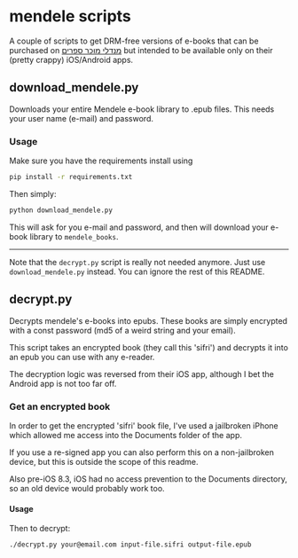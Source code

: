 # mendele scripts
A couple of scripts to get DRM-free versions of e-books that can be purchased on [מנדלי מוכר ספרים](https://mendele.co.il) but intended to be available only on their (pretty crappy) iOS/Android apps.

## download_mendele.py
Downloads your entire Mendele e-book library to .epub files.
This needs your user name (e-mail) and password.

### Usage
Make sure you have the requirements install using
```bash
pip install -r requirements.txt
```

Then simply:
```bash
python download_mendele.py 
```
This will ask for you e-mail and password, and then will download your e-book library to `mendele_books`.









___
Note that the `decrypt.py` script is really not needed anymore. Just use `download_mendele.py` instead. You can ignore the rest of this README.

## decrypt.py
Decrypts mendele's e-books into epubs. 
These books are simply encrypted with a const password (md5 of a weird string and your email).

This script takes an encrypted book (they call this 'sifri') and decrypts it into an epub you can use with any e-reader.

The decryption logic was reversed from their iOS app, although I bet the Android app is not too far off.

### Get an encrypted book
In order to get the encrypted 'sifri' book file, I've used a jailbroken iPhone which allowed me access into the Documents folder of the app.

If you use a re-signed app you can also perform this on a non-jailbroken device, but this is outside the scope of this readme.

Also pre-iOS 8.3, iOS had no access prevention to the Documents directory, so an old device would probably work too.

#### Usage
Then to decrypt:
```bash
./decrypt.py your@email.com input-file.sifri output-file.epub
```
